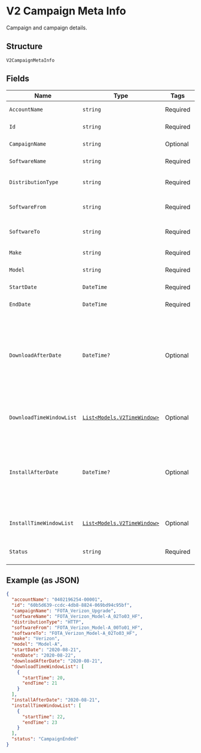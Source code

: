 
# V2 Campaign Meta Info

Campaign and campaign details.

## Structure

`V2CampaignMetaInfo`

## Fields

| Name | Type | Tags | Description |
|  --- | --- | --- | --- |
| `AccountName` | `string` | Required | Account identifier. |
| `Id` | `string` | Required | Campaign identifier. |
| `CampaignName` | `string` | Optional | Campaign name. |
| `SoftwareName` | `string` | Required | Software name. |
| `DistributionType` | `string` | Required | LWM2M, OMD-DM or HTTP. |
| `SoftwareFrom` | `string` | Required | Old software name. |
| `SoftwareTo` | `string` | Required | New software name. |
| `Make` | `string` | Required | Applicable make. |
| `Model` | `string` | Required | Applicable model. |
| `StartDate` | `DateTime` | Required | Campaign start date. |
| `EndDate` | `DateTime` | Required | Campaign end date. |
| `DownloadAfterDate` | `DateTime?` | Optional | Specifies starting date client should download package. If null, client will download as soon as possible. |
| `DownloadTimeWindowList` | [`List<Models.V2TimeWindow>`](../../doc/models/v2-time-window.md) | Optional | List of allowed download time windows. |
| `InstallAfterDate` | `DateTime?` | Optional | Client will install package after date. If null, client will install as soon as possible. |
| `InstallTimeWindowList` | [`List<Models.V2TimeWindow>`](../../doc/models/v2-time-window.md) | Optional | List of allowed install time windows. |
| `Status` | `string` | Required | Software upgrade status. |

## Example (as JSON)

```json
{
  "accountName": "0402196254-00001",
  "id": "60b5d639-ccdc-4db8-8824-069bd94c95bf",
  "campaignName": "FOTA_Verizon_Upgrade",
  "softwareName": "FOTA_Verizon_Model-A_02To03_HF",
  "distributionType": "HTTP",
  "softwareFrom": "FOTA_Verizon_Model-A_00To01_HF",
  "softwareTo": "FOTA_Verizon_Model-A_02To03_HF",
  "make": "Verizon",
  "model": "Model-A",
  "startDate": "2020-08-21",
  "endDate": "2020-08-22",
  "downloadAfterDate": "2020-08-21",
  "downloadTimeWindowList": [
    {
      "startTime": 20,
      "endTime": 21
    }
  ],
  "installAfterDate": "2020-08-21",
  "installTimeWindowList": [
    {
      "startTime": 22,
      "endTime": 23
    }
  ],
  "status": "CampaignEnded"
}
```

